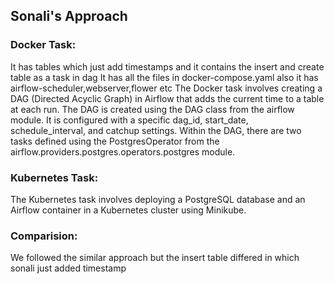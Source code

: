 ## Sonali's Approach

### Docker Task:


It has tables which just add timestamps and it contains the insert and create table as a task in dag 
It has all the files in docker-compose.yaml also it has airflow-scheduler,webserver,flower etc
The Docker task involves creating a DAG (Directed Acyclic Graph) in Airflow that adds the current time to a table at each run.
The DAG is created using the DAG class from the airflow module. It is configured with a specific dag_id, start_date, schedule_interval, and catchup settings.
Within the DAG, there are two tasks defined using the PostgresOperator from the airflow.providers.postgres.operators.postgres module.


### Kubernetes Task:

The Kubernetes task involves deploying a PostgreSQL database and an Airflow container in a Kubernetes cluster using Minikube.

### Comparision:

We followed the similar approach but the insert table differed in which sonali just added timestamp
